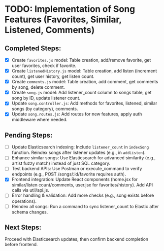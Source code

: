 # TODO: Implementation of Song Features (Favorites, Similar, Listened, Comments)

## Completed Steps:
- [x] Create `favorites.js` model: Table creation, add/remove favorite, get user favorites, check if favorite.
- [x] Create `listenedHistory.js` model: Table creation, add listen (increment count), get user history, get listen count.
- [x] Create `comments.js` model: Table creation, add comment, get comments by song, delete comment.
- [x] Create `song.js` model: Add listener_count column to songs table, get song by ID, update listener count.
- [x] Update `song.controller.js`: Add methods for favorites, listened, similar songs (by category), comments.
- [x] Update `song.routes.js`: Add routes for new features, apply auth middleware where needed.

## Pending Steps:
- [ ] Update Elasticsearch indexing: Include `listener_count` in `indexSong` function. Reindex songs after listener updates (e.g., in `addListen`).
- [ ] Enhance similar songs: Use Elasticsearch for advanced similarity (e.g., artist fuzzy match) instead of just SQL category.
- [ ] Test backend APIs: Use Postman or execute_command to verify endpoints (e.g., POST /songs/:id/favorite requires auth).
- [x] Frontend integration: Update React components (home.jsx for similar/listen count/comments, user.jsx for favorites/history). Add API calls via util/api.js.
- [ ] Error handling & validation: Add more checks (e.g., song exists before operations).
- [ ] Reindex all songs: Run a command to sync listener_count to Elastic after schema changes.

## Next Steps:
Proceed with Elasticsearch updates, then confirm backend completion before frontend.
